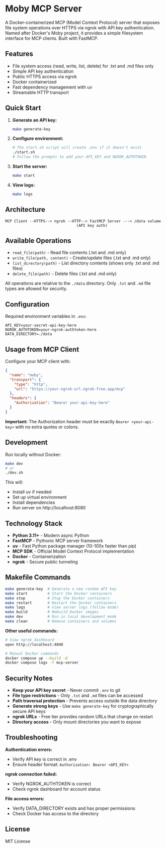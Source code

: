 # Moby MCP Server

A Docker-containerized MCP (Model Context Protocol) server that exposes file system operations over HTTPS via ngrok with API key authentication. Named after Docker's Moby project, it provides a simple filesystem interface for MCP clients. Built with FastMCP.

## Features

- File system access (read, write, list, delete) for .txt and .md files only
- Simple API key authentication
- Public HTTPS access via ngrok
- Docker containerized
- Fast dependency management with uv
- Streamable HTTP transport

## Quick Start

1. **Generate an API key:**
   ```bash
   make generate-key
   ```

2. **Configure environment:**
   ```bash
   # The start.sh script will create .env if it doesn't exist
   ./start.sh
   # Follow the prompts to add your API_KEY and NGROK_AUTHTOKEN
   ```

3. **Start the server:**
   ```bash
   make start
   ```

4. **View logs:**
   ```bash
   make logs
   ```

## Architecture

```
MCP Client --HTTPS--> ngrok --HTTP--> FastMCP Server ---> /data volume
                                (API key auth)
```

## Available Operations

- `read_file(path)` - Read file contents (.txt and .md only)
- `write_file(path, content)` - Create/update files (.txt and .md only)
- `list_directory(path)` - List directory contents (shows only .txt and .md files)
- `delete_file(path)` - Delete files (.txt and .md only)

All operations are relative to the `./data` directory. Only `.txt` and `.md` file types are allowed for security.

## Configuration

Required environment variables in `.env`:

```
API_KEY=your-secret-api-key-here
NGROK_AUTHTOKEN=your-ngrok-authtoken-here
DATA_DIRECTORY=./data
```

## Usage from MCP Client

Configure your MCP client with:

```json
{
  "name": "moby",
  "transport": {
    "type": "http",
    "url": "https://your-ngrok-url.ngrok-free.app/mcp"
  },
  "headers": {
    "Authorization": "Bearer your-api-key-here"
  }
}
```

**Important:** The Authorization header must be exactly `Bearer <your-api-key>` with no extra quotes or colons.

## Development

Run locally without Docker:

```bash
make dev
# or
./dev.sh
```

This will:
- Install uv if needed
- Set up virtual environment
- Install dependencies
- Run server on http://localhost:8080

## Technology Stack

- **Python 3.11+** - Modern async Python
- **FastMCP** - Pythonic MCP server framework
- **uv** - Fast Python package manager (10-100x faster than pip)
- **MCP SDK** - Official Model Context Protocol implementation
- **Docker** - Containerization
- **ngrok** - Secure public tunneling

## Makefile Commands

```bash
make generate-key  # Generate a new random API key
make start         # Start the Docker containers
make stop          # Stop the Docker containers
make restart       # Restart the Docker containers
make logs          # View server logs (follow mode)
make build         # Rebuild Docker images
make dev           # Run in local development mode
make clean         # Remove containers and volumes
```

**Other useful commands:**
```bash
# View ngrok dashboard
open http://localhost:4040

# Manual Docker commands
docker compose up --build -d
docker compose logs -f mcp-server
```

## Security Notes

- **Keep your API key secret** - Never commit `.env` to git
- **File type restrictions** - Only `.txt` and `.md` files can be accessed
- **Path traversal protection** - Prevents access outside the data directory
- **Generate strong keys** - Use `make generate-key` for cryptographically secure API keys
- **ngrok URLs** - Free tier provides random URLs that change on restart
- **Directory access** - Only mount directories you want to expose

## Troubleshooting

**Authentication errors:**
- Verify API key is correct in .env
- Ensure header format: `Authorization: Bearer <API_KEY>`

**ngrok connection failed:**
- Verify NGROK_AUTHTOKEN is correct
- Check ngrok dashboard for account status

**File access errors:**
- Verify DATA_DIRECTORY exists and has proper permissions
- Check Docker has access to the directory

## License

MIT License
